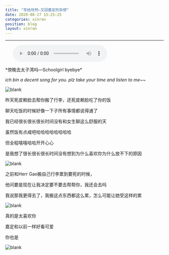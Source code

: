 ```yaml
---
title: "写给欣然—又回嘉定的杂想"
date: 2020-08-27 15:25:25
categories: xinran
position: blog
layout: xinran
---
```


---

<ul class="list-inline text-center">
<audio controls="controls">
    <source src="http://music.163.com/song/media/outer/url?id=1413368107.mp3" type="audio/ogg">
    <source src="http://music.163.com/song/media/outer/url?id=1413368107.mp3" type="audio/mpeg">
<embed height="50" width="1500" src="http://music.163.com/song/media/outer/url?id=1413368107.mp3" />
</audio>
</ul>
*傍晚去太子湾吗—Schoolgirl byebye*

*ich bin a decent song for you. plz take your time and listen to me~~*

![blank](/assets/img/placeholder.png)

昨天死皮赖脸去帮你搬了行李，还死皮赖脸吃了你的饭

聊天吃饭的时候好像一下子所有事情都说得通了

我已经很长很长很长时间没有和女生聊这么舒服的天

虽然饭有点咸吧哈哈哈哈哈哈哈哈

但全程嘻嘻哈哈开开心心

是我想了很长很长很长时间没有想到为什么喜欢你为什么放不下的原因

![blank](/assets/img/placeholder.png)

之前和Herr Gao搬自己行李累到要死的时候，

他问要是现在让我决定要不要去帮帮你，我还会去吗

我说那我更得去了，我搬这点东西都这么累，怎么可能让她受这样的累

![blank](/assets/img/placeholder.png)

真的是太喜欢你

嘉定和以前一样好看可爱

你也是

![blank](assets/img/placeholder.png)
